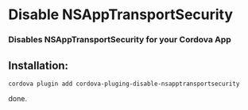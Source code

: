 # Disable NSAppTransportSecurity

### Disables NSAppTransportSecurity for your Cordova App

## Installation:

`cordova plugin add cordova-pluging-disable-nsapptransportsecurity`

done.